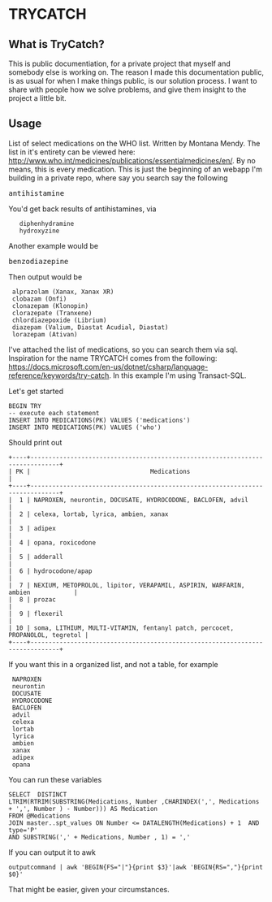 # TRYCATCH

## What is TryCatch? 

This is public documentiation, for a private project that myself and somebody else is working on. The reason I made this documentation public, is as usual for when I make things public, is our solution process. I want to share with people how we solve problems, and give them insight to the project a little bit. 

## Usage

List of select medications on the WHO list. Written by Montana Mendy. The list in it's entirety can be viewed here: http://www.who.int/medicines/publications/essentialmedicines/en/. By no means, this is every medication. This is just the beginning of an webapp I'm building in a private repo, where say you search say the following 

<pre>antihistamine</pre> 

You'd get back results of antihistamines, via 

   ```mysql
      diphenhydramine
      hydroxyzine
   ```
   
   Another example would be 
   
   <pre>benzodiazepine</pre>
   
   Then output would be
   
  ```mysql  
   alprazolam (Xanax, Xanax XR)
   clobazam (Onfi)
   clonazepam (Klonopin)
   clorazepate (Tranxene)
   chlordiazepoxide (Librium)
   diazepam (Valium, Diastat Acudial, Diastat)
   lorazepam (Ativan)
```

I've attached the list of medications, so you can search them via sql. Inspiration for the name TRYCATCH comes from the following: https://docs.microsoft.com/en-us/dotnet/csharp/language-reference/keywords/try-catch. In this example I'm using Transact-SQL.

Let's get started

   ```mysql
   BEGIN TRY
   -- execute each statement
   INSERT INTO MEDICATIONS(PK) VALUES ('medications')
   INSERT INTO MEDICATIONS(PK) VALUES ('who')
   ```
   Should print out 

```mysql
+----+------------------------------------------------------------------------------+
| PK |                                 Medications                                  |
+----+------------------------------------------------------------------------------+
|  1 | NAPROXEN, neurontin, DOCUSATE, HYDROCODONE, BACLOFEN, advil                  |
|  2 | celexa, lortab, lyrica, ambien, xanax                                        |
|  3 | adipex                                                                       |
|  4 | opana, roxicodone                                                            |
|  5 | adderall                                                                     |
|  6 | hydrocodone/apap                                                             |
|  7 | NEXIUM, METOPROLOL, lipitor, VERAPAMIL, ASPIRIN, WARFARIN, ambien            |
|  8 | prozac                                                                       |
|  9 | flexeril                                                                     |
| 10 | soma, LITHIUM, MULTI-VITAMIN, fentanyl patch, percocet, PROPANOLOL, tegretol |
+----+------------------------------------------------------------------------------+
```

If you want this in a organized list, and not a table, for example 

```mysql
 NAPROXEN
 neurontin
 DOCUSATE
 HYDROCODONE
 BACLOFEN
 advil
 celexa
 lortab
 lyrica
 ambien
 xanax
 adipex
 opana
 ```
 
 You can run these variables 
 ```mysql
 SELECT  DISTINCT
 LTRIM(RTRIM(SUBSTRING(Medications, Number ,CHARINDEX(',', Medications + ',', Number ) - Number))) AS Medication 
 FROM @Medications 
 JOIN master..spt_values ON Number <= DATALENGTH(Medications) + 1  AND type='P'
 AND SUBSTRING(',' + Medications, Number , 1) = ',' 
 ```
 
 If you can output it to awk 
  ```mysql
 outputcommand | awk 'BEGIN{FS="|"}{print $3}'|awk 'BEGIN{RS=","}{print $0}'
  ```
  
  That might be easier, given your circumstances. 
